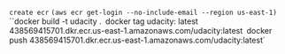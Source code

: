 `create ecr`
`(aws ecr get-login --no-include-email --region us-east-1)`
``docker build -t udacity .`
`docker tag udacity: latest 438569415701.dkr.ecr.us-east-1.amazonaws.com/udacity:latest`
`docker push 438569415701.dkr.ecr.us-east-1.amazonaws.com/udacity:latest`
